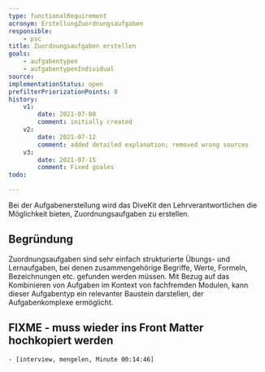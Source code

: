 ```yaml
---
type: functionalRequirement
acronym: ErstellungZuordnungsaufgaben
responsible: 
    - psc
title: Zuordnungsaufgaben erstellen
goals: 
    - aufgabentypen
    - aufgabentypenIndividual
source:
implementationStatus: open
prefilterPriorizationPoints: 0
history:
    v1:
        date: 2021-07-08
        comment: initially created
    v2:
        date: 2021-07-12
        comment: added detailed explanation; removed wrong sources
    v3:
        date: 2021-07-15
        comment: Fixed goales
todo: 

---
```


Bei der Aufgabenerstellung wird das DiveKit den Lehrverantwortlichen die Möglichkeit bieten, Zuordnungsaufgaben zu erstellen.

## Begründung

Zuordnungsaufgaben sind sehr einfach strukturierte Übungs- und Lernaufgaben, bei denen zusammengehörige Begriffe, Werte, Formeln, Bezeichnungen etc. gefunden werden müssen. Mit Bezug auf das Kombinieren von Aufgaben im Kontext von fachfremden Modulen, kann dieser Aufgabentyp ein relevanter Baustein darstellen, der Aufgabenkomplexe ermöglicht.

## FIXME - muss wieder ins Front Matter hochkopiert werden
    - [interview, mengelen, Minute 00:14:46]
